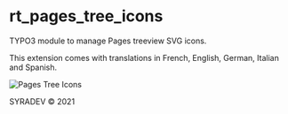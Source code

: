 # rt_pages_tree_icons

TYPO3 module to manage Pages treeview SVG icons.

This extension comes with translations in French, English, German, Italian and Spanish.

![Pages Tree Icons](https://github.com/Treedent/rt_pages_tree_icons/blob/master/Documentation/Images/rt_pages_tree_icons.png?raw=true)

SYRADEV © 2021